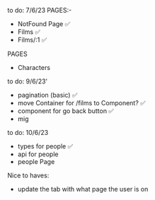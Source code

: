 to do: 7/6/23
PAGES:-

- NotFound Page ✅
- Films ✅
- Films/:1 ✅

PAGES

- Characters

to do: 9/6/23'

- pagination (basic) ✅
- move Container for /films to Component? ✅
- component for go back button ✅
- mig

to do: 10/6/23

- types for people ✅
- api for people
- people Page

Nice to haves:

- update the tab with what page the user is on
